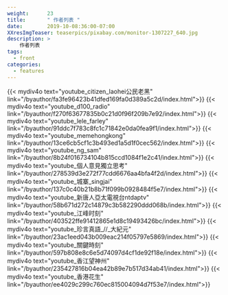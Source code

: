 ```yaml
---
weight:      23
title:       " 作者列表 "
date:        2019-10-08:36:00-07:00
XXresImgTeaser: teaserpics/pixabay.com/monitor-1307227_640.jpg
description: >
    作者列表
tags:
  - front
categories:
  - features
---
```


{{< mydiv4o text="youtube_citizen_laohei公民老黑" link="/byauthor/fa3fe96423b41dfed169fa0d389a5c2d/index.html">}}
{{< mydiv4o text="youtube_d100_radio" link="/byauthor/f270f63677835b0c21d0f96f209b7e92/index.html">}}
{{< mydiv4o text="youtube_lele_farley" link="/byauthor/91ddc7f783c8fc1c71842e0da0fea9f1/index.html">}}
{{< mydiv4o text="youtube_memehongkong" link="/byauthor/13ce6cb5cf1c3b493ed1a5d1f0cec562/index.html">}}
{{< mydiv4o text="youtube_ng_sam" link="/byauthor/8b24f016734104b815ccd1084f1e2c41/index.html">}}
{{< mydiv4o text="youtube_個人意見獨立思考" link="/byauthor/278539d3e272f77cdd6676aa4bfa4f2d/index.html">}}
{{< mydiv4o text="youtube_城寨_singjai" link="/byauthor/137c0c40b21b8b71f099b0928484f5e7/index.html">}}
{{< mydiv4o text="youtube_新唐人亞太電視台ntdaptv" link="/byauthor/58b671d272c14879c3b582290ddd068b/index.html">}}
{{< mydiv4o text="youtube_江峰时刻" link="/byauthor/403522ffe91412865e1d8c19493426bc/index.html">}}
{{< mydiv4o text="youtube_珍言真語_//_大紀元" link="/byauthor/23ac1eed043b009eac214f05797e5869/index.html">}}
{{< mydiv4o text="youtube_關鍵時刻" link="/byauthor/597b808e8c6e5d74097d4cf1de92f18e/index.html">}}
{{< mydiv4o text="youtube_香江望神州" link="/byauthor/235427816b04ea42b89e7b517d34ab41/index.html">}}
{{< mydiv4o text="youtube_香港花生" link="/byauthor/ee4029c299c760ec815004094d7f53e7/index.html">}}

